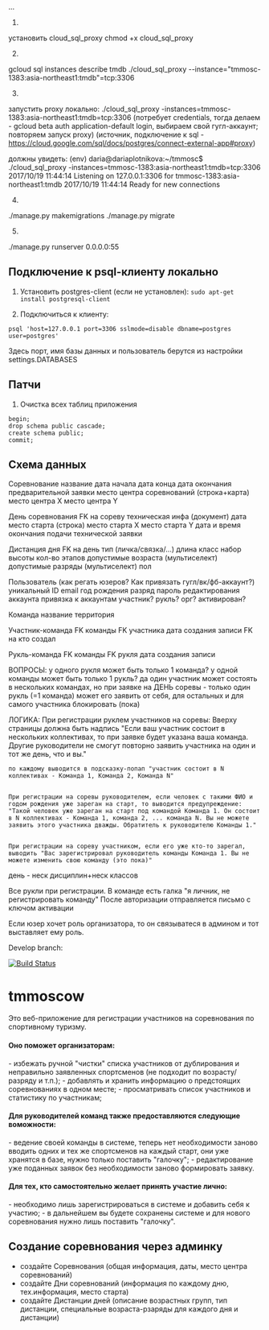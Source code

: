 ...

1) 
установить cloud_sql_proxy
chmod +x cloud_sql_proxy

2)
gcloud sql instances describe tmdb
./cloud_sql_proxy --instance="tmmosc-1383:asia-northeast1:tmdb"=tcp:3306

3)
запустить proxy локально: ./cloud_sql_proxy -instances=tmmosc-1383:asia-northeast1:tmdb=tcp:3306
(потребует credentials, тогда делаем - gcloud beta auth application-default login, выбираем свой гугл-аккаунт; повторяем запуск proxy)
(источник, подключение к sql - https://cloud.google.com/sql/docs/postgres/connect-external-app#proxy)

должны увидеть:
(env) daria@dariaplotnikova:~/tmmosc$ ./cloud_sql_proxy -instances=tmmosc-1383:asia-northeast1:tmdb=tcp:3306
2017/10/19 11:44:14 Listening on 127.0.0.1:3306 for tmmosc-1383:asia-northeast1:tmdb
2017/10/19 11:44:14 Ready for new connections

4)
./manage.py makemigrations
./manage.py migrate

5) 
./manage.py runserver 0.0.0.0:55


## Подключение к psql-клиенту локально

1) Установить postgres-client (если не установлен): ``sudo apt-get install postgresql-client``

2) Подключиться к клиенту:

```
psql 'host=127.0.0.1 port=3306 sslmode=disable dbname=postgres user=postgres'
```
Здесь порт, имя базы данных и пользователь берутся из настройки settings.DATABASES

## Патчи

1) Очистка всех таблиц приложения
```
begin;
drop schema public cascade;
create schema public;
commit;
```


## Схема данных

Соревнование
	название
	дата начала
	дата конца
	дата окончания предварительной заявки
	место центра соревнований (строка+карта)
	место центра X
	место центра Y


День соревнования
	FK на сореву
	техническая инфа (документ)
	дата
	место старта (строка)
	место старта X
	место старта Y
	дата и время окончания подачи технической заявки


Дистанция дня
	FK на день
	тип (личка/связка/...)
	длина
	класс
	набор высоты
	кол-во этапов
	допустимые возраста (мультиселект)
	допустимые разряды (мультиселект)
	пол


Пользователь (как регать юзеров? Как привязать гугл/вк/фб-аккаунт?)
	уникальный ID
	email
	год рождения
	разряд
	пароль редактирования аккаунта
	привязка к аккаунтам
	участник?
	рукль?
	орг?
	активирован?

Команда
	название
	территория



Участник-команда
	FK команды
	FK участника
	дата создания записи
	FK на кто создал

Рукль-команда
	FK команды
	FK рукля
	дата создания записи



ВОПРОСЫ:
	у одного рукля может быть только 1 команда?
	у одной команды может быть только 1 рукль? да
	один участник может состоять в нескольких командах, но при заявке на ДЕНЬ соревы - только один рукль (=1 команда) может его заявить от себя, для остальных и для самого участника блокировать (пока)


ЛОГИКА:
	При регистрации руклем участников на соревы:
	Вверху страницы должна быть надпись "Если ваш участник состоит в нескольких коллективах, то при заявке будет указана ваша команда. Другие руководители не смогут повторно заявить участника на один и тот же день, что и вы."

	по каждому выводится в подсказку-попап "участник состоит в N коллективах - Команда 1, Команда 2, Команда N"


	При регистрации на соревы руководителем, если человек с такими ФИО и годом рождения уже зареган на старт, то выводится предупреждение:
	"Такой человек уже зареган на старт под командой Команда 1. Он состоит в N коллективах - Команда 1, команда 2, ... команда N. Вы не можете заявить этого участника дважды. Обратитель к руководителю Команды 1."


	При регистрации на сореву участником, если его уже кто-то зарегал, выводить "Вас зарегистрировал руководитель команды Команда 1. Вы не можете изменить свою команду (это пока)"


день - неск дисциплин+неск классов


Все рукли при регистрации.
В команде есть галка "я личник, не регистрировать команду"
После авторизации отправляется письмо с ключом активации

Если юзер хочет роль организатора, то он связыватеся в админом и тот выставляет ему роль.




Develop branch:

[![Build Status](https://travis-ci.org/DariaPlotnikova/tmmscw.svg?branch=develop)](https://travis-ci.org/DariaPlotnikova/tmmscw)

# tmmoscow
Это веб-приложение для регистрации участников на соревнования по спортивному туризму.

<h4>Оно поможет организаторам: </h4>
- избежать ручной "чистки" списка участников от дублирования и 
  неправильно заявленных спортсменов (не подходит по возрасту/разряду и т.п.);
- добавлять и хранить информацию о предстоящих соревнованиях в одном месте;
- просматривать список участников и статистику по участникам;

<h4>Для руководителей команд также предоставляются следующие воможности:</h4>
- ведение своей команды в системе, теперь нет необходимости заново вводить одних и тех же спортсменов на каждый старт,
  они уже хранятся в базе, нужно только поставить "галочку";
- редактирование уже поданных заявок без необходимости заново формировать заявку.

<h4>Для тех, кто самостоятельно желает принять участие лично:</h4>
- необходимо лишь зарегистрироваться в системе и добавить себя к участию;
- в дальнейшем вы будете сохранены системе и для нового соревнования нужно лишь поставить "галочку".





## Создание соревнования через админку

* создайте Соревнования (общая информация, даты, место центра соревнований)
* создайте Дни соревнований (информация по каждому дню, тех.информация, место старта)
* создайте Дистанции дней (описание возрастных групп, тип дистанции, специальные возраста-рзаряды для каждого дня и дистанции)